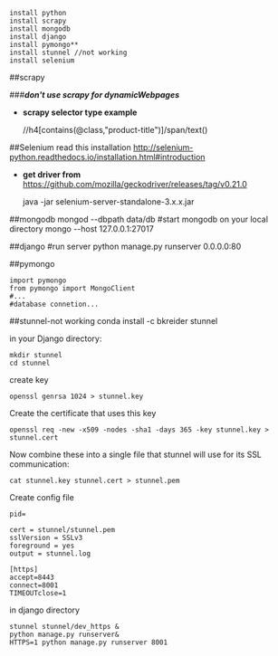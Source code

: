     install python
    install scrapy
    install mongodb
    install django
    install pymongo**
    install stunnel //not working
    install selenium


##scrapy

###***don't use scrapy for dynamicWebpages***

*   **scrapy selector type example**
   
   
    //h4[contains(@class,"product-title")]/span/text()     


##Selenium
read this installation 
http://selenium-python.readthedocs.io/installation.html#introduction
* **get driver from** 
https://github.com/mozilla/geckodriver/releases/tag/v0.21.0


    java -jar selenium-server-standalone-3.x.x.jar


##mongodb
    mongod --dbpath data/db 
    #start mongodb on your local directory
    mongo --host 127.0.0.1:27017

##django
    #run server
    python manage.py runserver 0.0.0.0:80

##pymongo
    
    import pymongo
    from pymongo import MongoClient
    #...
    #database connetion...  
    
##stunnel-not working
    conda install -c bkreider stunnel
    
in your Django directory:
    
    mkdir stunnel
    cd stunnel
    
create key

    openssl genrsa 1024 > stunnel.key
    
Create the certificate that uses this key

    openssl req -new -x509 -nodes -sha1 -days 365 -key stunnel.key > stunnel.cert   
    
Now combine these into a single file that stunnel will use for its SSL communication:

    cat stunnel.key stunnel.cert > stunnel.pem
    
Create config file

    pid=

    cert = stunnel/stunnel.pem
    sslVersion = SSLv3
    foreground = yes
    output = stunnel.log
    
    [https]
    accept=8443
    connect=8001
    TIMEOUTclose=1
    
in django directory

    stunnel stunnel/dev_https &
    python manage.py runserver&
    HTTPS=1 python manage.py runserver 8001
    
